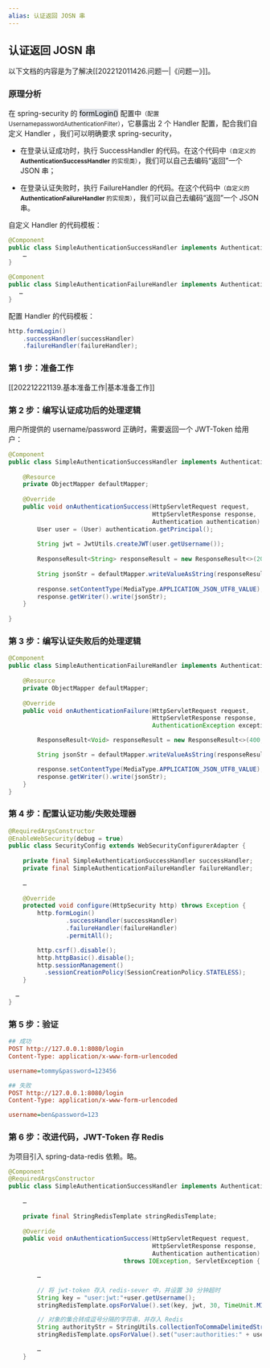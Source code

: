 ```yaml
---
alias: 认证返回 JOSN 串
---
```


## 认证返回 JOSN 串

以下文档的内容是为了解决[[202212011426.问题一|《问题一》]]。

### 原理分析

在 spring-security 的 <mark style="background: #CACFD9A6;">formLogin()</mark> 配置中<small>（配置 UsernamepasswordAuthenticationFilter）</small>，它暴露出 2 个 Handler 配置，配合我们自定义 Handler ，我们可以明确要求 spring-security，

- 在登录认证成功时，执行 SuccessHandler 的代码。在这个代码中<small>（自定义的 **AuthenticationSuccessHandler** 的实现类）</small>，我们可以自己去编码“返回”一个 JSON 串；

- 在登录认证失败时，执行 FailureHandler 的代码。在这个代码中<small>（自定义的 **AuthenticationFailureHandler** 的实现类）</small>，我们可以自己去编码“返回”一个 JSON 串。

自定义 Handler 的代码模板：

```java
@Component  
public class SimpleAuthenticationSuccessHandler implements AuthenticationSuccessHandler {  
    …
}

@Component  
public class SimpleAuthenticationFailureHandler implements AuthenticationFailureHandler {  
   …
}
```

配置 Handler 的代码模板：

```java
http.formLogin()  
    .successHandler(successHandler)  
    .failureHandler(failureHandler);  
```

### 第 1 步：准备工作

[[202212221139.基本准备工作|基本准备工作]]

### 第 2 步：编写认证成功后的处理逻辑

用户所提供的 username/password 正确时，需要返回一个 JWT-Token 给用户：

```java
@Component  
public class SimpleAuthenticationSuccessHandler implements AuthenticationSuccessHandler {  
        
    @Resource  
    private ObjectMapper defaultMapper;  
        
    @Override 
    public void onAuthenticationSuccess(HttpServletRequest request,  
                                        HttpServletResponse response,  
                                        Authentication authentication) throws IOException, ServletException {  
        User user = (User) authentication.getPrincipal(); 
          
        String jwt = JwtUtils.createJWT(user.getUsername());
        
        ResponseResult<String> responseResult = new ResponseResult<>(200, "success", jwt);
          
        String jsonStr = defaultMapper.writeValueAsString(responseResult);
          
        response.setContentType(MediaType.APPLICATION_JSON_UTF8_VALUE);  
        response.getWriter().write(jsonStr);  
    }  
      
}
```

### 第 3 步：编写认证失败后的处理逻辑

```java
@Component  
public class SimpleAuthenticationFailureHandler implements AuthenticationFailureHandler {  
      
    @Resource  
    private ObjectMapper defaultMapper;  
      
    @Override  
    public void onAuthenticationFailure(HttpServletRequest request,  
                                        HttpServletResponse response,  
                                        AuthenticationException exception) throws IOException, ServletException {  

        ResponseResult<Void> responseResult = new ResponseResult<>(400, "login failure");  

        String jsonStr = defaultMapper.writeValueAsString(responseResult);  

        response.setContentType(MediaType.APPLICATION_JSON_UTF8_VALUE);  
        response.getWriter().write(jsonStr);  
    }  
}
```

### 第 4 步：配置认证功能/失败处理器

```java
@RequiredArgsConstructor  
@EnableWebSecurity(debug = true)  
public class SecurityConfig extends WebSecurityConfigurerAdapter {  
      
    private final SimpleAuthenticationSuccessHandler successHandler;  
    private final SimpleAuthenticationFailureHandler failureHandler;  
    
    …
        
    @Override  
    protected void configure(HttpSecurity http) throws Exception {  
        http.formLogin()  
                .successHandler(successHandler)  
                .failureHandler(failureHandler)
                .permitAll();  

        http.csrf().disable();  
        http.httpBasic().disable();  
        http.sessionManagement()
          .sessionCreationPolicy(SessionCreationPolicy.STATELESS);  
    }  

  …
}
```

### 第 5 步：验证

```ini
## 成功  
POST http://127.0.0.1:8080/login  
Content-Type: application/x-www-form-urlencoded  

username=tommy&password=123456  

## 失败  
POST http://127.0.0.1:8080/login  
Content-Type: application/x-www-form-urlencoded  

username=ben&password=123
```

### 第 6 步：改进代码，JWT-Token 存 Redis

为项目引入 spring-data-redis 依赖。略。

```java
@Component  
@RequiredArgsConstructor  
public class SimpleAuthenticationSuccessHandler implements AuthenticationSuccessHandler {  
        
    …
        
    private final StringRedisTemplate stringRedisTemplate;  
          
    @Override  
    public void onAuthenticationSuccess(HttpServletRequest request,  
                                        HttpServletResponse response,  
                                        Authentication authentication) 
                                throws IOException, ServletException {  

        …

        // 将 jwt-token 存入 redis-sever 中，并设置 30 分钟超时  
        String key = "user:jwt:"+user.getUsername();  
        stringRedisTemplate.opsForValue().set(key, jwt, 30, TimeUnit.MINUTES); 

        // 对象的集合转成逗号分隔的字符串，并存入 Redis
        String authorityStr = StringUtils.collectionToCommaDelimitedString(user.getAuthorities());
        stringRedisTemplate.opsForValue().set("user:authorities:" + user.getUsername(), authorityStr, 30, TimeUnit.MINUTES);

        …
    }
```

